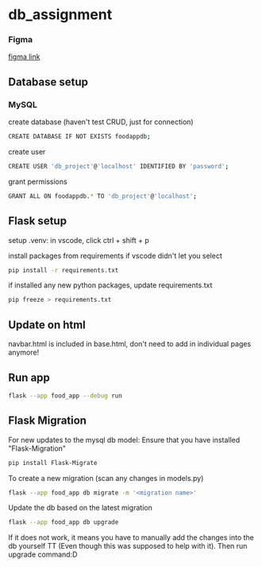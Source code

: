 # db_assignment

### Figma
<a href="https://www.figma.com/file/U2bY5qkUmypBeqRf6U22C0/db-assignment?type=design&node-id=0%3A1&t=RIGuVeDA5wz7yWGq-1">figma link</a>


## Database setup
### MySQL
create database (haven't test CRUD, just for connection)

```bash
CREATE DATABASE IF NOT EXISTS foodappdb;
```

create user

```bash
CREATE USER 'db_project'@'localhost' IDENTIFIED BY 'password';
```

grant permissions

```bash
GRANT ALL ON foodappdb.* TO 'db_project'@'localhost';
```


## Flask setup
setup .venv: in vscode, click ctrl + shift + p

install packages from requirements if vscode didn't let you select

```bash
pip install -r requirements.txt
```

if installed any new python packages, update requirements.txt

```bash
pip freeze > requirements.txt
```

## Update on html
navbar.html is included in base.html, don't need to add in individual pages anymore!


## Run app

```bash
flask --app food_app --debug run
```


## Flask Migration
For new updates to the mysql db model:
Ensure that you have installed "Flask-Migration"

```bash
pip install Flask-Migrate
```

To create a new migration (scan any changes in models.py)

```bash
flask --app food_app db migrate -m '<migration name>'
```

Update the db based on the latest migration

```bash
flask --app food_app db upgrade
```
If it does not work, it means you have to manually add the changes into the db yourself TT (Even though this was supposed to help with it). Then run upgrade command:D
